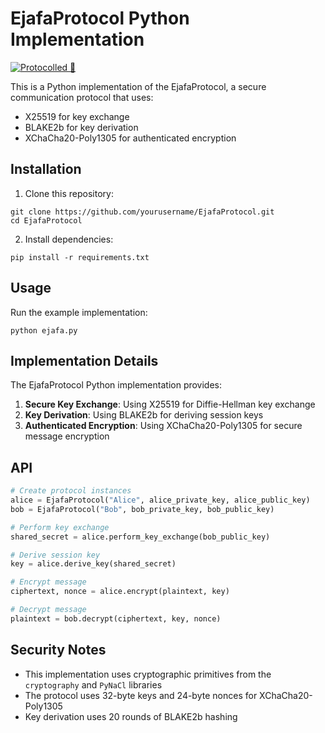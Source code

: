 # EjafaProtocol Python Implementation
[![Protocolled 📡](https://a.b-b.top/badge.svg?repo=ejafa_protocol&label=Protocolled&background_color=795548&background_color2=8d6e63&utm_source=github&utm_medium=readme&utm_campaign=badge)](https://a.b-b.top)

This is a Python implementation of the EjafaProtocol, a secure communication protocol that uses:
- X25519 for key exchange
- BLAKE2b for key derivation
- XChaCha20-Poly1305 for authenticated encryption

## Installation

1. Clone this repository:
```
git clone https://github.com/yourusername/EjafaProtocol.git
cd EjafaProtocol
```

2. Install dependencies:
```
pip install -r requirements.txt
```

## Usage

Run the example implementation:

```
python ejafa.py
```

## Implementation Details

The EjafaProtocol Python implementation provides:

1. **Secure Key Exchange**: Using X25519 for Diffie-Hellman key exchange
2. **Key Derivation**: Using BLAKE2b for deriving session keys
3. **Authenticated Encryption**: Using XChaCha20-Poly1305 for secure message encryption

## API

```python
# Create protocol instances
alice = EjafaProtocol("Alice", alice_private_key, alice_public_key)
bob = EjafaProtocol("Bob", bob_private_key, bob_public_key)

# Perform key exchange
shared_secret = alice.perform_key_exchange(bob_public_key)

# Derive session key
key = alice.derive_key(shared_secret)

# Encrypt message
ciphertext, nonce = alice.encrypt(plaintext, key)

# Decrypt message
plaintext = bob.decrypt(ciphertext, key, nonce)
```

## Security Notes

- This implementation uses cryptographic primitives from the `cryptography` and `PyNaCl` libraries
- The protocol uses 32-byte keys and 24-byte nonces for XChaCha20-Poly1305
- Key derivation uses 20 rounds of BLAKE2b hashing 
